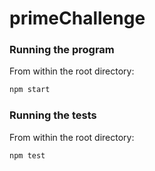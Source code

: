 # primeChallenge

### Running the program

From within the root directory:

```sh
npm start
```

### Running the tests

From within the root directory:

```sh
npm test
```
